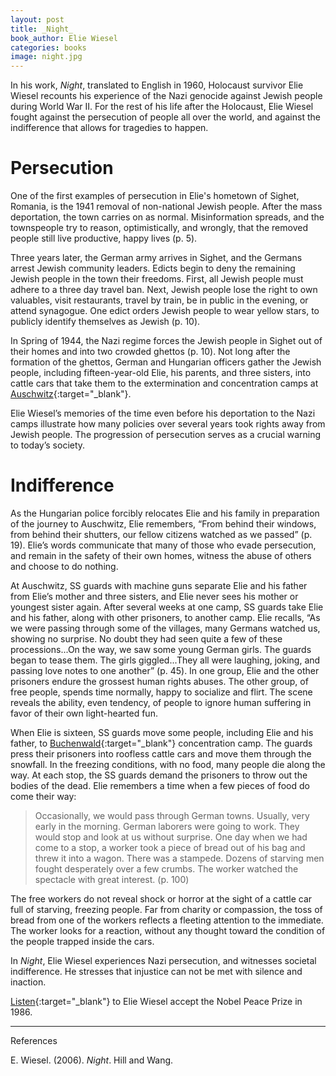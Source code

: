 ```yaml
---
layout: post
title: _Night_
book_author: Elie Wiesel
categories: books
image: night.jpg
---
```



In his work, _Night_, translated to English in 1960, Holocaust survivor Elie Wiesel recounts his experience of the Nazi genocide against Jewish people during World War II. For the rest of his life after the Holocaust, Elie Wiesel fought against the persecution of people all over the world, and against the indifference that allows for tragedies to happen.


# Persecution

One of the first examples of persecution in Elie's hometown of Sighet, Romania, is the 1941 removal of non-national Jewish people. After the mass deportation, the town carries on as normal. Misinformation spreads, and the townspeople try to reason, optimistically, and wrongly, that the removed people still live productive, happy lives (p. 5).

Three years later, the German army arrives in Sighet, and the Germans arrest Jewish community leaders. Edicts begin to deny the remaining Jewish people in the town their freedoms. First, all Jewish people must adhere to a three day travel ban. Next, Jewish people lose the right to own valuables, visit restaurants, travel by train, be in public in the evening, or attend synagogue. One edict orders Jewish people to wear yellow stars, to publicly identify themselves as Jewish (p. 10).

In Spring of 1944, the Nazi regime forces the Jewish people in Sighet out of their homes and into two crowded ghettos (p. 10). Not long after the formation of the ghettos, German and Hungarian officers gather the Jewish people, including fifteen-year-old Elie, his parents, and three sisters, into cattle cars that take them to the extermination and concentration camps at [Auschwitz][1]{:target="_blank"}.

Elie Wiesel’s memories of the time even before his deportation to the Nazi camps illustrate how many policies over several years took rights away from Jewish people. The progression of persecution serves as a crucial warning to today’s society.

# Indifference

As the Hungarian police forcibly relocates Elie and his family in preparation of the journey to Auschwitz, Elie remembers, “From behind their windows, from behind their shutters, our fellow citizens watched as we passed” (p. 19). Elie’s words communicate that many of those who evade persecution, and remain in the safety of their own homes, witness the abuse of others and choose to do nothing.

At Auschwitz, SS guards with machine guns separate Elie and his father from Elie’s mother and three sisters, and Elie never sees his mother or youngest sister again. After several weeks at one camp, SS guards take Elie and his father, along with other prisoners, to another camp. Elie recalls, “As we were passing through some of the villages, many Germans watched us, showing no surprise. No doubt they had seen quite a few of these processions...On the way, we saw some young German girls. The guards began to tease them. The girls giggled...They all were laughing, joking, and passing love notes to one another” (p. 45). In one group, Elie and the other prisoners endure the grossest human rights abuses. The other group, of free people, spends time normally, happy to socialize and flirt. The scene reveals the ability, even tendency, of people to ignore human suffering in favor of their own light-hearted fun.

When Elie is sixteen, SS guards move some people, including Elie and his father, to [Buchenwald][2]{:target="_blank"} concentration camp. The guards press their prisoners into roofless cattle cars and move them through the snowfall. In the freezing conditions, with no food, many people die along the way. At each stop, the SS guards demand the prisoners to throw out the bodies of the dead. Elie remembers a time when a few pieces of food do come their way:


> Occasionally, we would pass through German towns. Usually, very early in the morning. German laborers were going to work. They would stop and look at us without surprise. One day when we had come to a stop, a worker took a piece of bread out of his bag and threw it into a wagon. There was a stampede. Dozens of starving men fought desperately over a few crumbs. The worker watched the spectacle with great interest. (p. 100)

The free workers do not reveal shock or horror at the sight of a cattle car full of starving, freezing people. Far from charity or compassion, the toss of bread from one of the workers reflects a fleeting attention to the immediate. The worker looks for a reaction, without any thought toward the condition of the people trapped inside the cars.

In _Night_, Elie Wiesel experiences Nazi persecution, and witnesses societal indifference. He stresses that injustice can not be met with silence and inaction.

[Listen][3]{:target="_blank"} to Elie Wiesel accept the Nobel Peace Prize in 1986.

[1]: https://encyclopedia.ushmm.org/content/en/article/auschwitz
[2]: https://encyclopedia.ushmm.org/content/en/article/buchenwald
[3]: https://www.nobelprize.org/prizes/peace/1986/wiesel/acceptance-speech/

---

References

E. Wiesel. (2006). _Night_. Hill and Wang.
